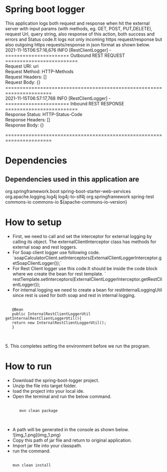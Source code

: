 <h1>Spring boot logger</h1>
<p>This application logs both request and response when hit the external server 
with input params (with methods, eg. GET, POST, PUT,DELETE), request Url, query string,
also response of this action, both success and errors and Status code.It logs not only 
incoming https request/response but also outgoing https requests/response in json format as shown below.<br>
2021-11-15T06:57:16,676 INFO [RestClientLogger] -<br>
====================== Outbound REST REQUEST =========================<br>
Request URI: uri<br>
Request Method: HTTP-Methods<br>
Request Headers: []<br>
Request Body: {}<br>
======================================================================<br>
2021-11-15T06:57:17,768 INFO [RestClientLogger] -<br>
====================== Inbound REST RESPONSE =========================<br>
Response Status: HTTP-Status-Code<br>
Response Headers: []<br>
Response Body: {}<br>

======================================================================<br>
</p>



<h1>Dependencies</h1>
<h2>Dependencies used in this application are</h2>

<dependency>
       <groupId>org.springframework.boot</groupId>
       <artifactId>spring-boot-starter-web-services</artifactId>
       <exclusions>
       <exclusion>
       <groupId>org.apache.logging.log4j</groupId>
       <artifactId>log4j-to-slf4j</artifactId>
       </exclusion>
       </exclusions>
</dependency>
<dependency>
            <groupId>org.springframework</groupId>
            <artifactId>spring-test</artifactId>
</dependency>

<dependency>
            <groupId>commons-io</groupId>
            <artifactId>commons-io</artifactId>
            <version>${apache-commons-io-version}</version>
</dependency>



<h1>How to setup</h1>
<ul>
       <li>
 First, we need to call and set the interceptor for external logging by calling its object.
              The externalClientInterceptor class has methods for external soap and rest loggers.</li>
       <li>
 For Soap client logger use following code.
              `soapCalculatorClient.setInterceptors(ExternalClientLoggerInterceptor.getSoapClientLogger());`</li>
       <li>
 For Rest Client logger use this code.It should be inside the code block where we create the bean for rest template.
              ` restTemplate.setInterceptors(ExternalClientLoggerInterceptor.getRestClientLogger());</li>
       <li>
 For internal logging we need to create a bean for restInternalLoggingUtil since rest is used for both soap and rest in
              internal logging.</li>
       </ul>
  <pre>
  <code>
   @Bean
   public InternalRestClientLoggerUtil getInternalRestClientLoggerUtil(){
   return new InternalRestClientLoggerUtil();
   }
   </code>
   </pre>
5. This completes setting the environment before we run the program.




<h1>How to run</h1>
<ul>
       <li>
 Download the spring-boot-logger project.
       </li>
       <li>
 Unzip the file into target folder.
       </li>
       <li>
 load the project into your local ide.
       </li>
       <li>
 Open the terminal and run the below command.
       </li>
       <pre>
       <code>
   mvn clean package
   </code>
   </pre>
       <li>
              A path will be generated in the console as shown below.</li>
   ![img_1.png](img_1.png)
       <li>
 Copy this path of jar file and return to original application.
       </li>
       <li>
 Import jar file into your classpath.
       </li>
       <li>
 run the command.
       </li>
       <pre>
       <code>
mvn clean install
</code>
</pre>





